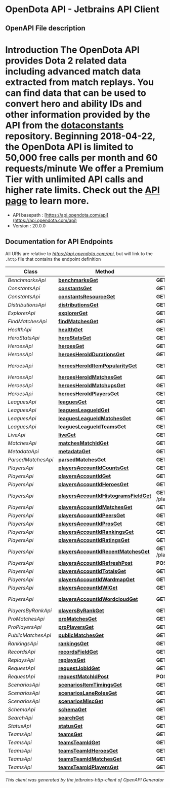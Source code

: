 # OpenDota API - Jetbrains API Client

## OpenAPI File description

# Introduction The OpenDota API provides Dota 2 related data including advanced match data extracted from match replays.  You can find data that can be used to convert hero and ability IDs and other information provided by the API from the [dotaconstants](https://github.com/odota/dotaconstants) repository.  **Beginning 2018-04-22, the OpenDota API is limited to 50,000 free calls per month and 60 requests/minute** We offer a Premium Tier with unlimited API calls and higher rate limits. Check out the [API page](https://www.opendota.com/api-keys) to learn more. 

* API basepath : [https://api.opendota.com/api](https://api.opendota.com/api)
* Version : 20.0.0

## Documentation for API Endpoints

All URIs are relative to *https://api.opendota.com/api*, but will link to the `.http` file that contains the endpoint definition

Class | Method | HTTP request | Description
------------ | ------------- | ------------- | -------------
*BenchmarksApi* | [**benchmarksGet**](Apis/BenchmarksApi.http#benchmarksget) | **GET** /benchmarks | GET /benchmarks
*ConstantsApi* | [**constantsGet**](Apis/ConstantsApi.http#constantsget) | **GET** /constants | GET /constants
*ConstantsApi* | [**constantsResourceGet**](Apis/ConstantsApi.http#constantsresourceget) | **GET** /constants/{resource} | GET /constants
*DistributionsApi* | [**distributionsGet**](Apis/DistributionsApi.http#distributionsget) | **GET** /distributions | GET /distributions
*ExplorerApi* | [**explorerGet**](Apis/ExplorerApi.http#explorerget) | **GET** /explorer | GET /explorer
*FindMatchesApi* | [**findMatchesGet**](Apis/FindMatchesApi.http#findmatchesget) | **GET** /findMatches | GET /
*HealthApi* | [**healthGet**](Apis/HealthApi.http#healthget) | **GET** /health | GET /health
*HeroStatsApi* | [**heroStatsGet**](Apis/HeroStatsApi.http#herostatsget) | **GET** /heroStats | GET /heroStats
*HeroesApi* | [**heroesGet**](Apis/HeroesApi.http#heroesget) | **GET** /heroes | GET /heroes
*HeroesApi* | [**heroesHeroIdDurationsGet**](Apis/HeroesApi.http#heroesheroiddurationsget) | **GET** /heroes/{hero_id}/durations | GET /heroes/{hero_id}/durations
*HeroesApi* | [**heroesHeroIdItemPopularityGet**](Apis/HeroesApi.http#heroesheroiditempopularityget) | **GET** /heroes/{hero_id}/itemPopularity | GET /heroes/{hero_id}/itemPopularity
*HeroesApi* | [**heroesHeroIdMatchesGet**](Apis/HeroesApi.http#heroesheroidmatchesget) | **GET** /heroes/{hero_id}/matches | GET /heroes/{hero_id}/matches
*HeroesApi* | [**heroesHeroIdMatchupsGet**](Apis/HeroesApi.http#heroesheroidmatchupsget) | **GET** /heroes/{hero_id}/matchups | GET /heroes/{hero_id}/matchups
*HeroesApi* | [**heroesHeroIdPlayersGet**](Apis/HeroesApi.http#heroesheroidplayersget) | **GET** /heroes/{hero_id}/players | GET /heroes/{hero_id}/players
*LeaguesApi* | [**leaguesGet**](Apis/LeaguesApi.http#leaguesget) | **GET** /leagues | GET /leagues
*LeaguesApi* | [**leaguesLeagueIdGet**](Apis/LeaguesApi.http#leaguesleagueidget) | **GET** /leagues/{league_id} | GET /leagues/{league_id}
*LeaguesApi* | [**leaguesLeagueIdMatchesGet**](Apis/LeaguesApi.http#leaguesleagueidmatchesget) | **GET** /leagues/{league_id}/matches | GET /leagues/{league_id}/matches
*LeaguesApi* | [**leaguesLeagueIdTeamsGet**](Apis/LeaguesApi.http#leaguesleagueidteamsget) | **GET** /leagues/{league_id}/teams | GET /leagues/{league_id}/teams
*LiveApi* | [**liveGet**](Apis/LiveApi.http#liveget) | **GET** /live | GET /live
*MatchesApi* | [**matchesMatchIdGet**](Apis/MatchesApi.http#matchesmatchidget) | **GET** /matches/{match_id} | GET /matches/{match_id}
*MetadataApi* | [**metadataGet**](Apis/MetadataApi.http#metadataget) | **GET** /metadata | GET /metadata
*ParsedMatchesApi* | [**parsedMatchesGet**](Apis/ParsedMatchesApi.http#parsedmatchesget) | **GET** /parsedMatches | GET /parsedMatches
*PlayersApi* | [**playersAccountIdCountsGet**](Apis/PlayersApi.http#playersaccountidcountsget) | **GET** /players/{account_id}/counts | GET /players/{account_id}/counts
*PlayersApi* | [**playersAccountIdGet**](Apis/PlayersApi.http#playersaccountidget) | **GET** /players/{account_id} | GET /players/{account_id}
*PlayersApi* | [**playersAccountIdHeroesGet**](Apis/PlayersApi.http#playersaccountidheroesget) | **GET** /players/{account_id}/heroes | GET /players/{account_id}/heroes
*PlayersApi* | [**playersAccountIdHistogramsFieldGet**](Apis/PlayersApi.http#playersaccountidhistogramsfieldget) | **GET** /players/{account_id}/histograms/{field} | GET /players/{account_id}/histograms
*PlayersApi* | [**playersAccountIdMatchesGet**](Apis/PlayersApi.http#playersaccountidmatchesget) | **GET** /players/{account_id}/matches | GET /players/{account_id}/matches
*PlayersApi* | [**playersAccountIdPeersGet**](Apis/PlayersApi.http#playersaccountidpeersget) | **GET** /players/{account_id}/peers | GET /players/{account_id}/peers
*PlayersApi* | [**playersAccountIdProsGet**](Apis/PlayersApi.http#playersaccountidprosget) | **GET** /players/{account_id}/pros | GET /players/{account_id}/pros
*PlayersApi* | [**playersAccountIdRankingsGet**](Apis/PlayersApi.http#playersaccountidrankingsget) | **GET** /players/{account_id}/rankings | GET /players/{account_id}/rankings
*PlayersApi* | [**playersAccountIdRatingsGet**](Apis/PlayersApi.http#playersaccountidratingsget) | **GET** /players/{account_id}/ratings | GET /players/{account_id}/ratings
*PlayersApi* | [**playersAccountIdRecentMatchesGet**](Apis/PlayersApi.http#playersaccountidrecentmatchesget) | **GET** /players/{account_id}/recentMatches | GET /players/{account_id}/recentMatches
*PlayersApi* | [**playersAccountIdRefreshPost**](Apis/PlayersApi.http#playersaccountidrefreshpost) | **POST** /players/{account_id}/refresh | POST /players/{account_id}/refresh
*PlayersApi* | [**playersAccountIdTotalsGet**](Apis/PlayersApi.http#playersaccountidtotalsget) | **GET** /players/{account_id}/totals | GET /players/{account_id}/totals
*PlayersApi* | [**playersAccountIdWardmapGet**](Apis/PlayersApi.http#playersaccountidwardmapget) | **GET** /players/{account_id}/wardmap | GET /players/{account_id}/wardmap
*PlayersApi* | [**playersAccountIdWlGet**](Apis/PlayersApi.http#playersaccountidwlget) | **GET** /players/{account_id}/wl | GET /players/{account_id}/wl
*PlayersApi* | [**playersAccountIdWordcloudGet**](Apis/PlayersApi.http#playersaccountidwordcloudget) | **GET** /players/{account_id}/wordcloud | GET /players/{account_id}/wordcloud
*PlayersByRankApi* | [**playersByRankGet**](Apis/PlayersByRankApi.http#playersbyrankget) | **GET** /playersByRank | GET /playersByRank
*ProMatchesApi* | [**proMatchesGet**](Apis/ProMatchesApi.http#promatchesget) | **GET** /proMatches | GET /proMatches
*ProPlayersApi* | [**proPlayersGet**](Apis/ProPlayersApi.http#proplayersget) | **GET** /proPlayers | GET /proPlayers
*PublicMatchesApi* | [**publicMatchesGet**](Apis/PublicMatchesApi.http#publicmatchesget) | **GET** /publicMatches | GET /publicMatches
*RankingsApi* | [**rankingsGet**](Apis/RankingsApi.http#rankingsget) | **GET** /rankings | GET /rankings
*RecordsApi* | [**recordsFieldGet**](Apis/RecordsApi.http#recordsfieldget) | **GET** /records/{field} | GET /records/{field}
*ReplaysApi* | [**replaysGet**](Apis/ReplaysApi.http#replaysget) | **GET** /replays | GET /replays
*RequestApi* | [**requestJobIdGet**](Apis/RequestApi.http#requestjobidget) | **GET** /request/{jobId} | GET /request/{jobId}
*RequestApi* | [**requestMatchIdPost**](Apis/RequestApi.http#requestmatchidpost) | **POST** /request/{match_id} | POST /request/{match_id}
*ScenariosApi* | [**scenariosItemTimingsGet**](Apis/ScenariosApi.http#scenariositemtimingsget) | **GET** /scenarios/itemTimings | GET /scenarios/itemTimings
*ScenariosApi* | [**scenariosLaneRolesGet**](Apis/ScenariosApi.http#scenarioslanerolesget) | **GET** /scenarios/laneRoles | GET /scenarios/laneRoles
*ScenariosApi* | [**scenariosMiscGet**](Apis/ScenariosApi.http#scenariosmiscget) | **GET** /scenarios/misc | GET /scenarios/misc
*SchemaApi* | [**schemaGet**](Apis/SchemaApi.http#schemaget) | **GET** /schema | GET /schema
*SearchApi* | [**searchGet**](Apis/SearchApi.http#searchget) | **GET** /search | GET /search
*StatusApi* | [**statusGet**](Apis/StatusApi.http#statusget) | **GET** /status | GET /status
*TeamsApi* | [**teamsGet**](Apis/TeamsApi.http#teamsget) | **GET** /teams | GET /teams
*TeamsApi* | [**teamsTeamIdGet**](Apis/TeamsApi.http#teamsteamidget) | **GET** /teams/{team_id} | GET /teams/{team_id}
*TeamsApi* | [**teamsTeamIdHeroesGet**](Apis/TeamsApi.http#teamsteamidheroesget) | **GET** /teams/{team_id}/heroes | GET /teams/{team_id}/heroes
*TeamsApi* | [**teamsTeamIdMatchesGet**](Apis/TeamsApi.http#teamsteamidmatchesget) | **GET** /teams/{team_id}/matches | GET /teams/{team_id}/matches
*TeamsApi* | [**teamsTeamIdPlayersGet**](Apis/TeamsApi.http#teamsteamidplayersget) | **GET** /teams/{team_id}/players | GET /teams/{team_id}/players



_This client was generated by the jetbrains-http-client of OpenAPI Generator_